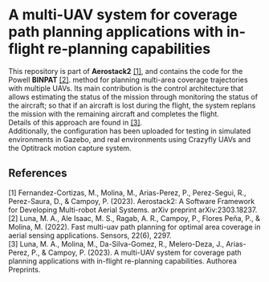 # A multi-UAV system for coverage path planning applications with in-flight re-planning capabilities
This repository is part of **Aerostack2** [[1]](#1), and contains the code for the Powell **BINPAT** [[2]](#2).  method for planning multi-area coverage trajectories with multiple UAVs. Its main contribution is the control architecture that allows estimating the status of the mission through monitoring the status of the aircraft; so that if an aircraft is lost during the flight, the system replans the mission with the remaining aircraft and completes the flight.<br>
Details of this approach are found in [[3]](#3).<br>
Additionally, the configuration has been uploaded for testing in simulated environments in Gazebo, and real environments using Crazyfly UAVs and the Optitrack motion capture system.

## References
<a id="1">[1]</a> 
Fernandez-Cortizas, M., Molina, M., Arias-Perez, P., Perez-Segui, R., Perez-Saura, D., & Campoy, P. (2023). Aerostack2: A Software Framework for Developing Multi-robot Aerial Systems. arXiv preprint arXiv:2303.18237.<br>
<a id="2">[2]</a> 
Luna, M. A., Ale Isaac, M. S., Ragab, A. R., Campoy, P., Flores Peña, P., & Molina, M. (2022). Fast multi-uav path planning for optimal area coverage in aerial sensing applications. Sensors, 22(6), 2297.<br>
<a id="3">[3]</a> 
Luna, M. A., Molina, M., Da-Silva-Gomez, R., Melero-Deza, J., Arias-Perez, P., & Campoy, P. (2023). A multi-UAV system for coverage path planning applications with in-flight re-planning capabilities. Authorea Preprints.

